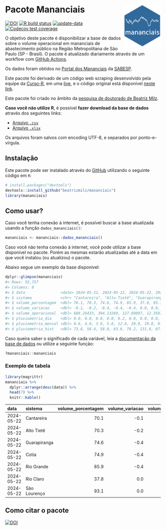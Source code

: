 
<!-- README.md is generated from README.Rmd. Please edit that file -->

# Pacote Mananciais <img src="man/figures/hexlogo.png" align="right" width = "120px"/>

<!-- badges: start -->

[![DOI](https://zenodo.org/badge/DOI/10.5281/zenodo.4733056.svg)](https://doi.org/10.5281/zenodo.4733056)
[![R build
status](https://github.com/beatrizmilz/mananciais/workflows/R-CMD-check/badge.svg)](https://github.com/beatrizmilz/mananciais/actions)
[![update-data](https://github.com/beatrizmilz/mananciais/actions/workflows/2-update_data.yaml/badge.svg)](https://github.com/beatrizmilz/mananciais/actions/workflows/2-update_data.yaml)
[![Codecov test
coverage](https://codecov.io/gh/beatrizmilz/mananciais/branch/master/graph/badge.svg)](https://codecov.io/gh/beatrizmilz/mananciais?branch=master)
<!-- badges: end -->

O objetivo deste pacote é disponibilizar a base de dados sobre o volume
operacional em mananciais de abastecimento público na Região
Metropolitana de São Paulo (SP - Brasil). O pacote é atualizado
diariamente através de um workflow com [GitHub
Actions](https://github.com/beatrizmilz/mananciais/actions).

Os dados foram obtidos no [Portal dos
Mananciais](http://mananciais.sabesp.com.br/Situacao) da
[SABESP](http://site.sabesp.com.br/site/Default.aspx).

Este pacote foi derivado de um código web scraping desenvolvido pela
equipe da [Curso-R](https://www.curso-r.com/), em uma
[live](https://youtu.be/jvZIxrMmOcQ), e o código original está
disponível [neste
link](https://github.com/curso-r/lives/blob/master/drafts/20200730_scraper_sabesp.R).

Este pacote foi criado no âmbito da [pesquisa de doutorado de Beatriz
Milz](https://beatrizmilz.github.io/tese/).

**Caso você não utilize R**, é possível **fazer download da base de
dados** através dos seguintes links:

- [Arquivo
  `.csv`](https://github.com/beatrizmilz/mananciais/raw/master/inst/extdata/mananciais.csv)
- [Arquivo
  `.xlsx`](https://github.com/beatrizmilz/mananciais/blob/master/inst/extdata/mananciais.xlsx?raw=true)

Os arquivos foram salvos com encoding UTF-8, e separados por
ponto-e-vírgula.

## Instalação

Este pacote pode ser instalado através do [GitHub](https://github.com/)
utilizando o seguinte código em `R`:

``` r
# install.packages("devtools")
devtools::install_github("beatrizmilz/mananciais")
library(mananciais)
```

## Como usar?

Caso você tenha conexão à internet, é possível buscar a base atualizada
usando a função `dados_mananciais()`:

``` r
mananciais <- mananciais::dados_mananciais() 
```

Caso você não tenha conexão à internet, você pode utilizar a base
disponível no pacote. Porém as mesmas estarão atualizadas até a data em
que você instalou (ou atualizou) o pacote.

Abaixo segue um exemplo da base disponível:

``` r
dplyr::glimpse(mananciais)
#> Rows: 55,757
#> Columns: 8
#> $ data                <date> 2024-05-22, 2024-05-22, 2024-05-22, 2024-05-22, 2…
#> $ sistema             <chr> "Cantareira", "Alto Tietê", "Guarapiranga", "Cotia…
#> $ volume_porcentagem  <dbl> 70.1, 70.3, 74.6, 74.9, 85.9, 37.8, 93.1, 70.2, 70…
#> $ volume_variacao     <dbl> -0.1, -0.2, -0.4, -0.4, -0.4, 0.0, 0.0, -0.2, -0.2…
#> $ volume_operacional  <dbl> 688.26433, 394.13269, 127.69097, 12.35874, 96.3926…
#> $ pluviometria_dia    <dbl> 0.0, 0.0, 0.0, 0.0, 0.2, 0.0, 0.0, 0.0, 0.0, 0.0, …
#> $ pluviometria_mensal <dbl> 0.6, 4.0, 3.0, 5.0, 12.6, 20.0, 19.8, 0.6, 4.0, 3.…
#> $ pluviometria_hist   <dbl> 73.8, 56.4, 58.8, 63.6, 78.2, 131.8, 87.6, 73.8, 5…
```

Caso queira saber o significado de cada variável, leia a [documentação
da base de
dados](https://beatrizmilz.github.io/mananciais/reference/mananciais.html)
ou utilize a seguinte função:

``` r
?mananciais::mananciais
```

### Exemplo de tabela

``` r
library(magrittr)
mananciais %>% 
  dplyr::arrange(desc(data)) %>% 
  head(7) %>%
  knitr::kable()
```

| data       | sistema      | volume_porcentagem | volume_variacao | volume_operacional | pluviometria_dia | pluviometria_mensal | pluviometria_hist |
|:-----------|:-------------|-------------------:|----------------:|-------------------:|-----------------:|--------------------:|------------------:|
| 2024-05-22 | Cantareira   |               70.1 |            -0.1 |          688.26433 |              0.0 |                 0.6 |              73.8 |
| 2024-05-22 | Alto Tietê   |               70.3 |            -0.2 |          394.13269 |              0.0 |                 4.0 |              56.4 |
| 2024-05-22 | Guarapiranga |               74.6 |            -0.4 |          127.69097 |              0.0 |                 3.0 |              58.8 |
| 2024-05-22 | Cotia        |               74.9 |            -0.4 |           12.35874 |              0.0 |                 5.0 |              63.6 |
| 2024-05-22 | Rio Grande   |               85.9 |            -0.4 |           96.39269 |              0.2 |                12.6 |              78.2 |
| 2024-05-22 | Rio Claro    |               37.8 |             0.0 |            5.16043 |              0.0 |                20.0 |             131.8 |
| 2024-05-22 | São Lourenço |               93.1 |             0.0 |           82.69406 |              0.0 |                19.8 |              87.6 |

## Como citar o pacote

[![DOI](https://zenodo.org/badge/DOI/10.5281/zenodo.4733056.svg)](https://doi.org/10.5281/zenodo.4733056)
